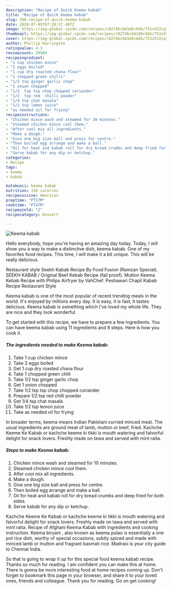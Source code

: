 ```yaml
---
description: "Recipe of Quick Keema kabab"
title: "Recipe of Quick Keema kabab"
slug: 396-recipe-of-quick-keema-kabab
date: 2020-07-05T07:20:57.497Z
image: https://img-global.cpcdn.com/recipes/c0274bcb61d6cb6b/751x532cq70/keema-kabab-recipe-main-photo.jpg
thumbnail: https://img-global.cpcdn.com/recipes/c0274bcb61d6cb6b/751x532cq70/keema-kabab-recipe-main-photo.jpg
cover: https://img-global.cpcdn.com/recipes/c0274bcb61d6cb6b/751x532cq70/keema-kabab-recipe-main-photo.jpg
author: Phillip Harrington
ratingvalue: 4.3
reviewcount: 39984
recipeingredient:
- "1 cup chicken mince"
- "2 eggs boiled"
- "1 cup dry roasted chana flour"
- "1 chopped green chilli"
- "1/2 tsp ginger garlic chop"
- "1 onion chopped"
- "1/2  tsp tsp chop chopped coriander"
- "1/2  tsp red  chilli powder"
- "1/4 tsp chat masala"
- "1/2 tsp lemon juice"
- "as needed oil for frying"
recipeinstructions:
- "Chicken mince wash and steamed for 10 minutes."
- "Steamed chicken mince cool them."
- "After cool mix all ingredients."
- "Make a dough."
- "Give one big size ball and press for centre."
- "Then boiled egg arrange and make a ball."
- "Oil for heat and kabab roll for dry bread crumbs and deep fried for both sides."
- "Serve kabab for any dip or ketchup."
categories:
- Recipe
tags:
- keema
- kabab

katakunci: keema kabab 
nutrition: 158 calories
recipecuisine: American
preptime: "PT17M"
cooktime: "PT47M"
recipeyield: "2"
recipecategory: Dessert

---
```



![Keema kabab](https://img-global.cpcdn.com/recipes/c0274bcb61d6cb6b/751x532cq70/keema-kabab-recipe-main-photo.jpg)

Hello everybody, hope you're having an amazing day today. Today, I will show you a way to make a distinctive dish, keema kabab. One of my favorites food recipes. This time, I will make it a bit unique. This will be really delicious.

Restaurant style Seekh Kabab Recipe By Food Fusion (Ramzan Special). SEEKH KABAB / Original Beef Kebab Recipe (fail proof). Mutton Keema Kebab Recipe with Philips Airfryer by VahChef. Peshawari Chapli Kabab Recipe Restaurant Style

Keema kabab is one of the most popular of recent trending meals in the world. It's enjoyed by millions every day. It is easy, it is fast, it tastes delicious. Keema kabab is something which I've loved my whole life. They are nice and they look wonderful.


To get started with this recipe, we have to prepare a few ingredients. You can have keema kabab using 11 ingredients and 8 steps. Here is how you cook it.

<!--inarticleads1-->

##### The ingredients needed to make Keema kabab:

1. Take 1 cup chicken mince
1. Take 2 eggs boiled
1. Get 1 cup dry roasted chana flour
1. Take 1 chopped green chilli
1. Take 1/2 tsp ginger garlic chop
1. Get 1 onion chopped
1. Take 1/2  tsp tsp chop chopped coriander
1. Prepare 1/2  tsp red  chilli powder
1. Get 1/4 tsp chat masala
1. Take 1/2 tsp lemon juice
1. Take as needed oil for frying


In broader terms, keema means Indian Pakistani curried minced meat. The usual ingredients are ground meat of lamb, mutton or beef, fried. Kachche Keeme Ke Kabab or kachche keeme ki tikki is mouth watering and falvorful delight for snack lovers. Freshly made on tawa and served with mint raita. 

<!--inarticleads2-->

##### Steps to make Keema kabab:

1. Chicken mince wash and steamed for 10 minutes.
1. Steamed chicken mince cool them.
1. After cool mix all ingredients.
1. Make a dough.
1. Give one big size ball and press for centre.
1. Then boiled egg arrange and make a ball.
1. Oil for heat and kabab roll for dry bread crumbs and deep fried for both sides.
1. Serve kabab for any dip or ketchup.


Kachche Keeme Ke Kabab or kachche keeme ki tikki is mouth watering and falvorful delight for snack lovers. Freshly made on tawa and served with mint raita. Recipe of Afghani Keema Kabab with ingredients and cooking instruction. Keema biryani , also known as keema pulao is essentially a one pot rice dish, worthy of special occasions, subtly spiced and made with minced lamb or mutton and fragrant basmati rice. Madrasi is your city guide to Chennai India. 

So that is going to wrap it up for this special food keema kabab recipe. Thanks so much for reading. I am confident you can make this at home. There is gonna be more interesting food at home recipes coming up. Don't forget to bookmark this page in your browser, and share it to your loved ones, friends and colleague. Thank you for reading. Go on get cooking!
